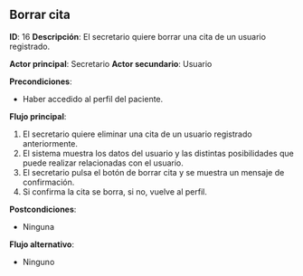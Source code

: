 ## Borrar cita
**ID**: 16
**Descripción**: El secretario quiere borrar una cita de un usuario registrado.

**Actor principal**: Secretario
**Actor secundario**: Usuario

**Precondiciones**:
* Haber accedido al perfil del paciente.

**Flujo principal**:
1. El secretario quiere eliminar una cita de un usuario registrado anteriormente.
1. El sistema muestra los datos del usuario y las distintas posibilidades que puede realizar relacionadas con el usuario.
1. El secretario pulsa el botón de borrar cita y se muestra un mensaje de confirmación.
1. Si confirma la cita se borra, si no, vuelve al perfil.

**Postcondiciones**: 
* Ninguna

**Flujo alternativo**:
* Ninguno
